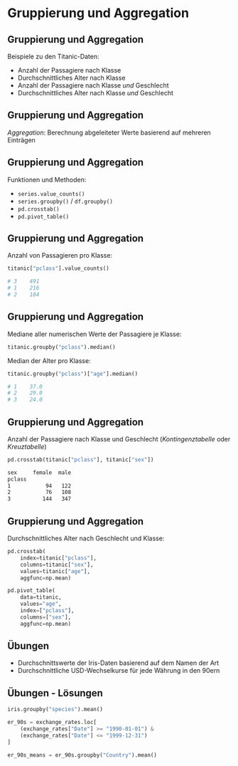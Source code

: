 # Gruppierung und Aggregation

## Gruppierung und Aggregation

Beispiele zu den Titanic-Daten:

- Anzahl der Passagiere nach Klasse
- Durchschnittliches Alter nach Klasse
- Anzahl der Passagiere nach Klasse _und_ Geschlecht
- Durchschnittliches Alter nach Klasse _und_ Geschlecht

## Gruppierung und Aggregation

_Aggregation_: Berechnung abgeleiteter Werte basierend auf mehreren Einträgen

## Gruppierung und Aggregation

Funktionen und Methoden:

- `series.value_counts()`
- `series.groupby()` / `df.groupby()`
- `pd.crosstab()`
- `pd.pivot_table()`

## Gruppierung und Aggregation

Anzahl von Passagieren pro Klasse:

```py
titanic["pclass"].value_counts()

# 3    491
# 1    216
# 2    184
```

## Gruppierung und Aggregation

Mediane aller numerischen Werte der Passagiere je Klasse:

```py
titanic.groupby("pclass").median()
```

Median der Alter pro Klasse:

```py
titanic.groupby("pclass")["age"].median()

# 1    37.0
# 2    29.0
# 3    24.0
```

## Gruppierung und Aggregation

Anzahl der Passagiere nach Klasse und Geschlecht (_Kontingenztabelle_ oder _Kreuztabelle_)

```py
pd.crosstab(titanic["pclass"], titanic["sex"])
```

```txt
sex     female  male
pclass
1           94   122
2           76   108
3          144   347
```

## Gruppierung und Aggregation

Durchschnittliches Alter nach Geschlecht und Klasse:

```py
pd.crosstab(
    index=titanic["pclass"],
    columns=titanic["sex"],
    values=titanic["age"],
    aggfunc=np.mean)
```

```py
pd.pivot_table(
    data=titanic,
    values="age",
    index=["pclass"],
    columns=["sex"],
    aggfunc=np.mean)
```

## Übungen

- Durchschnittswerte der Iris-Daten basierend auf dem Namen der Art
- Durchschnittliche USD-Wechselkurse für jede Währung in den 90ern

## Übungen - Lösungen

```py
iris.groupby("species").mean()
```

```py
er_90s = exchange_rates.loc[
    (exchange_rates["Date"] >= "1990-01-01") &
    (exchange_rates["Date"] <= "1999-12-31")
]

er_90s_means = er_90s.groupby("Country").mean()
```
